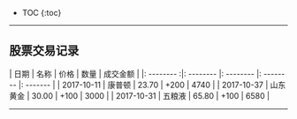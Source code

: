 
* TOC
{:toc}

*****

## 股票交易记录


| 日期        |  名称     |   价格     | 数量       | 成交金额  |
|: -------- :|: -------- |: -------- |: -------- |: ------- |
| 2017-10-11 | 康普顿     | 23.70     | +200      | 4740     |
| 2017-10-37 | 山东黄金   | 30.00     | +100      | 3000     |
| 2017-10-31 | 五粮液     | 65.80     | +100      | 6580     |

*****
